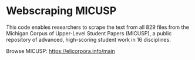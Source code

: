 # Webscraping MICUSP
This code enables researchers to scrape the text from all 829 files from the Michigan Corpus of Upper-Level Student Papers (MICUSP), a public repository of advanced, high-scoring student work in 16 disciplines. 

Browse MICUSP: https://elicorpora.info/main
